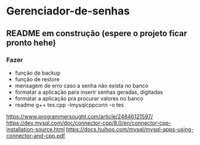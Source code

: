# Gerenciador-de-senhas

## README em construção (espere o projeto ficar pronto hehe)

### Fazer
- função de backup
- função de restore
- mensagem de erro caso a senha não exista no banco
- formatar a aplicação para inserir senhas geradas, digitadas
- formatar a aplicação pra procurar valores no banco
- readme 
g++ tes.cpp -lmysqlcppconn -o tes

https://www.programmersought.com/article/24846121597/
https://dev.mysql.com/doc/connector-cpp/8.0/en/connector-cpp-installation-source.html
https://docs.huihoo.com/mysql/mysql-apps-using-connector-and-cpp.pdf

